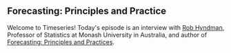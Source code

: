 ## Forecasting: Principles and Practice

Welcome to Timeseries! Today's episode is an interview with [Rob Hyndman](https://twitter.com/robjhyndman), Professor of Statistics at Monash University in Australia, and author of [Forecasting: Principles and Practices](https://otexts.com/fpp3/).

